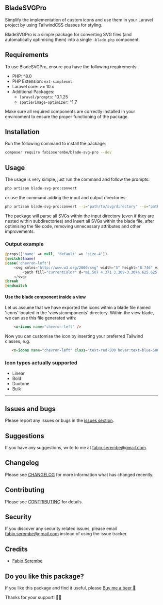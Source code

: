 ## BladeSVGPro
Simplify the implementation of custom icons and use them in your Laravel project by using TailwindCSS classes for styling.

BladeSVGPro is a simple package for converting SVG files (and automatically optimising them) into a single ```.blade.php``` component.

## Requirements
To use BladeSVGPro, ensure you have the following requirements:

- PHP: ^8.0
- PHP Extension: `ext-simplexml`
- Laravel core: >= 10.x
- Additional Packages:
    - `laravel/prompts`: ^0.1.25
    - `spatie/image-optimizer`: ^1.7

Make sure all required components are correctly installed in your environment to ensure the proper functioning of the package.

## Installation
Run the following command to install the package:
```bash
composer require fabioserembe/blade-svg-pro --dev
```

## Usage
The usage is very simple, just run the command and follow the prompts:
```php
php artisan blade-svg-pro:convert
```
or use the command adding the input and output directories:
```bash
php artisan blade-svg-pro:convert --i="path/to/svg/directory" --o="path/to/output/directory"
```
The package will parse all SVGs within the input directory (even if they are nested within subdirectories) and insert all SVGs within the blade file, after optimising the file code, removing unnecessary attributes and other improvements.

### Output example
```php
@props(['name' => null, 'default' => 'size-4'])
@switch($name)
@case('chevron-left')
    <svg xmlns="http://www.w3.org/2000/svg" width="5" height="8.746" viewBox="0 0 5 8.746" {{ $attributes->merge(['class' => $default]) }}>
        <path fill="currentColor" d="m1.507 4.371 3.309-3.307a.625.625 0 0 0-.885-.883L.182 3.928a.624.624 0 0 0-.018.862l3.765 3.773a.625.625 0 1 0 .885-.883Z" data-name="Icon ionic-ios-arrow-back"/>
    </svg>
@break
@endswitch
```
#### Use the blade component inside a view
Let us assume that we have exported the icons within a blade file named 'icons' located in the 'views/components' directory.
Within the view blade, we can use this file generated with:
```html
    <x-icons name="chevron-left" />
```
Now you can customise the icon by inserting your preferred Tailwind classes, e.g.
```html
   <x-icons name="chevron-left" class="text-red-500 hover:text-blue-500 ..." />
```

### Icon types actually supported
- Linear
- Bold
- Duotone
- Bulk

---

## Issues and bugs
Please report any issues or bugs in the [issues section](https://github.com/fabioserembe/blade-svg-pro/issues).

## Suggestions
If you have any suggestions, write to me at [fabio.serembe@gmail.com](mailto:fabio.serembe@gmail.com).

## Changelog
Please see [CHANGELOG](CHANGELOG.md) for more information what has changed recently.

## Contributing
Please see [CONTRIBUTING](CONTRIBUTING.md) for details.

## Security
If you discover any security related issues, please email fabio.serembe@gmail.com instead of using the issue tracker.

## Credits
-   [Fabio Serembe](https://github.com/fabioserembe)

## Do you like this package?
If you like this package and find it useful, please [Buy me a beer 🍺](https://buymeacoffee.com/fabioserembe)

Thanks for your support! 🤙🏻